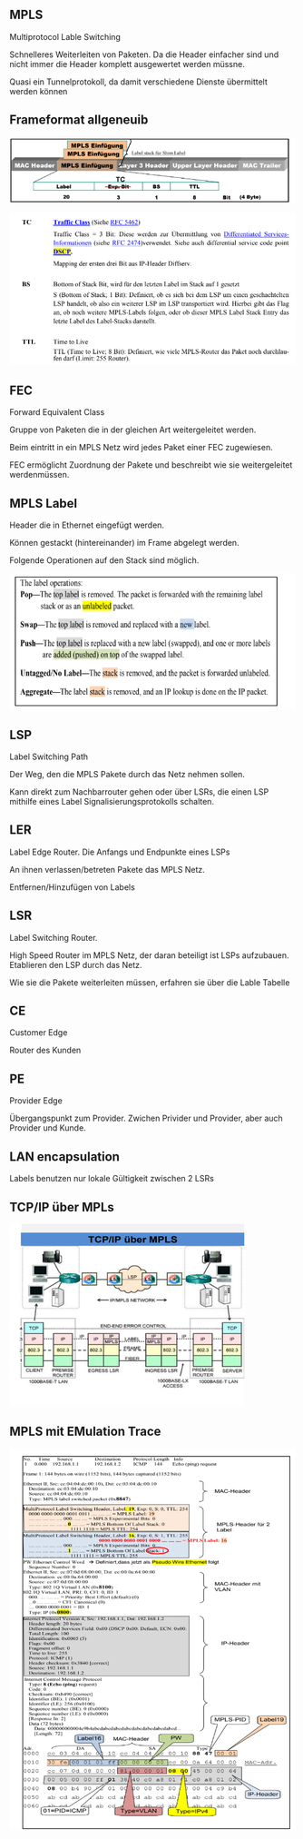 ## MPLS

Multiprotocol Lable Switching

Schnelleres Weiterleiten von Paketen. Da die Header einfacher sind und nicht immer die Header komplett ausgewertet werden müssne.

Quasi ein Tunnelprotokoll, da damit verschiedene Dienste übermittelt werden können


## Frameformat allgeneuib

![image](../assets/mpls_header.png)

![image](../assets/MPLS_LABEL_class.png)

## FEC 

Forward Equivalent Class

Gruppe von Paketen die in der gleichen Art weitergeleitet werden.

Beim eintritt in ein MPLS Netz wird jedes Paket einer FEC zugewiesen.

FEC ermöglicht Zuordnung der Pakete und beschreibt wie sie weitergeleitet werdenmüssen.

## MPLS Label

Header die in Ethernet eingefügt werden.

Können gestackt (hintereinander) im Frame abgelegt werden.

Folgende Operationen auf den Stack sind möglich.

![image](../assets/mpls_label_operations.png)


## LSP

Label Switching Path

Der Weg, den die MPLS Pakete durch das Netz nehmen sollen.

Kann direkt zum Nachbarrouter gehen oder über LSRs, die einen LSP mithilfe eines Label Signalisierungsprotokolls schalten.

## LER

Label Edge Router. Die Anfangs und Endpunkte eines LSPs

An ihnen verlassen/betreten Pakete das MPLS Netz.

Entfernen/Hinzufügen von Labels

## LSR

Label Switching Router.

High Speed Router im MPLS Netz, der daran beteiligt ist LSPs aufzubauen.
Etablieren den LSP durch das Netz.

Wie sie die Pakete weiterleiten müssen, erfahren sie über die Lable Tabelle

## CE

Customer Edge

Router des Kunden

## PE

Provider Edge

Übergangspunkt zum Provider. Zwichen Privider und Provider, aber auch Provider und Kunde.


## LAN encapsulation

Labels benutzen nur lokale Gültigkeit zwischen 2 LSRs

## TCP/IP über MPLs

![image](../assets/mpls_tcp.png)
## MPLS mit EMulation Trace

![image](../assets/mpls_trace_mit_emulated_ethernet.png)




